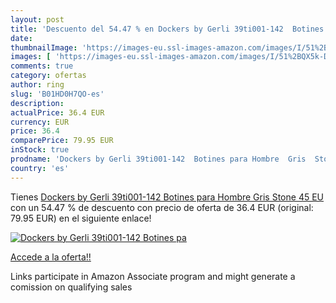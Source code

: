 ```yaml
---
layout: post
title: 'Descuento del 54.47 % en Dockers by Gerli 39ti001-142  Botines pa'
date: 
thumbnailImage: 'https://images-eu.ssl-images-amazon.com/images/I/51%2BQX5k-D3L._SL200_.jpg'
images: [ 'https://images-eu.ssl-images-amazon.com/images/I/51%2BQX5k-D3L._SL200_.jpg' ]
comments: true
category: ofertas
author: ring
slug: 'B01HD0H7QO-es'
description:
actualPrice: 36.4 EUR
currency: EUR
price: 36.4
comparePrice: 79.95 EUR
inStock: true
prodname: 'Dockers by Gerli 39ti001-142  Botines para Hombre  Gris  Stone   45 EU'
country: 'es'
---
```


Tienes [Dockers by Gerli 39ti001-142  Botines para Hombre  Gris  Stone   45 EU](https://www.amazon.es/dp/B01HD0H7QO/?tag=tolees-21) con un 54.47 % de descuento con precio de oferta de 36.4 EUR (original: 79.95 EUR) en el siguiente enlace!

[![Dockers by Gerli 39ti001-142  Botines pa](https://images-eu.ssl-images-amazon.com/images/I/51%2BQX5k-D3L._SL200_.jpg)](https://www.amazon.es/dp/B01HD0H7QO/?tag=tolees-21)

[Accede a la oferta!!](https://www.amazon.es/dp/B01HD0H7QO/?tag=tolees-21)

Links participate in Amazon Associate program and might generate a comission on qualifying sales


